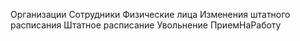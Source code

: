 Организации
Сотрудники
Физические лица
Изменения штатного расписания
Штатное расписание
Увольнение
ПриемНаРаботу